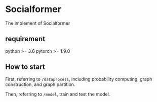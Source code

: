 # Socialformer
The implement of Socialformer

## requirement
python >= 3.6
pytorch >= 1.9.0

## How to start
First, referring to `/dataprocess`, including probability computing, graph construction, and graph partition.

Then, referring to `/model`, train and test the model.
